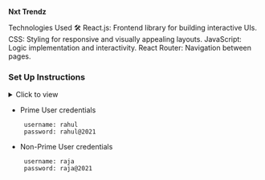 **Nxt Trendz**

Technologies Used 🛠️
React.js: Frontend library for building interactive UIs.
CSS: Styling for responsive and visually appealing layouts.
JavaScript: Logic implementation and interactivity.
React Router: Navigation between pages.

### Set Up Instructions

<details>
<summary>Click to view</summary>

- Download dependencies by running `npm install`
- Start up the app using `npm start`
</details>

- Prime User credentials

  ```text
   username: rahul
   password: rahul@2021
  ```

- Non-Prime User credentials

  ```text
   username: raja
   password: raja@2021
  ```

</details>


